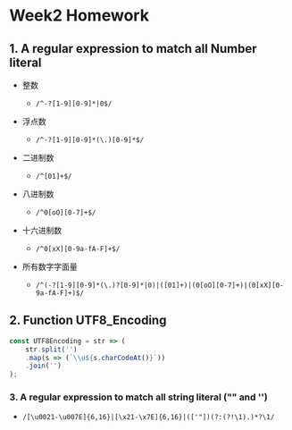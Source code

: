# Week2 Homework

## 1. A regular expression to match all Number literal

- 整数
  - ``/^-?[1-9][0-9]*|0$/``

- 浮点数
  - ``/^-?[1-9][0-9]*(\.)[0-9]*$/``

- 二进制数
  - ``/^[01]+$/``

- 八进制数
  - ``/^0[oO][0-7]+$/``

- 十六进制数
  - ``/^0[xX][0-9a-fA-F]+$/``
- 所有数字字面量
  - ``/^(-?[1-9][0-9]*(\.)?[0-9]*|0)|([01]+)|(0[oO][0-7]+)|(0[xX][0-9a-fA-F]+)$/``

## 2. Function UTF8_Encoding

```javascript
const UTF8Encoding = str => (
	str.split('')
  	.map(s => (`\\u${s.charCodeAt()}`))
  	.join('')
);
```

### 3. A regular expression to match all string literal ("" and '')

- ``/[\u0021-\u007E]{6,16}|[\x21-\x7E]{6,16}|(['"])(?:(?!\1).)*?\1/``

